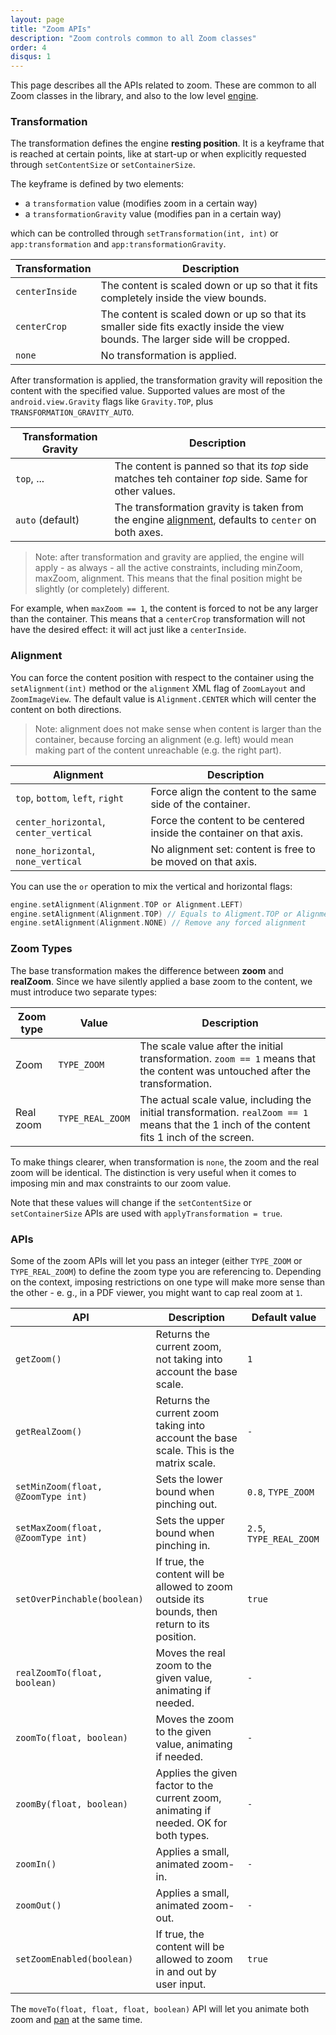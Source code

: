 ```yaml
---
layout: page
title: "Zoom APIs"
description: "Zoom controls common to all Zoom classes"
order: 4
disqus: 1
---
```


This page describes all the APIs related to zoom. These are common to all Zoom classes in the library,
and also to the low level [engine](zoom-engine).

### Transformation

The transformation defines the engine **resting position**. It is a keyframe that is reached at
certain points, like at start-up or when explicitly requested through `setContentSize` or `setContainerSize`.

The keyframe is defined by two elements: 

- a `transformation` value (modifies zoom in a certain way)
- a `transformationGravity` value (modifies pan in a certain way)

which can be controlled through `setTransformation(int, int)` or `app:transformation` and `app:transformationGravity`.

|Transformation|Description|
|--------------|-----------|
|`centerInside`|The content is scaled down or up so that it fits completely inside the view bounds.|
|`centerCrop`|The content is scaled down or up so that its smaller side fits exactly inside the view bounds. The larger side will be cropped.|
|`none`|No transformation is applied.|

After transformation is applied, the transformation gravity will reposition the content with
the specified value. Supported values are most of the `android.view.Gravity` flags like `Gravity.TOP`, plus `TRANSFORMATION_GRAVITY_AUTO`.

|Transformation Gravity|Description|
|----------------------|-----------|
|`top`, ...|The content is panned so that its *top* side matches teh container *top* side. Same for other values.|
|`auto` (default)|The transformation gravity is taken from the engine [alignment](#alignment), defaults to `center` on both axes.|

>Note: after transformation and gravity are applied, the engine will apply - as always - all the active constraints,
including minZoom, maxZoom, alignment. This means that the final position might be slightly (or completely) different.

For example, when `maxZoom == 1`, the content is forced to not be any larger than the container. This means that
a `centerCrop` transformation will not have the desired effect: it will act just like a `centerInside`.

### Alignment

You can force the content position with respect to the container using the `setAlignment(int)` method
or the `alignment` XML flag of `ZoomLayout` and `ZoomImageView`. 
The default value is `Alignment.CENTER` which will center the content on both directions.

>Note: alignment does not make sense when content is larger than the container, because forcing an 
alignment (e.g. left) would mean making part of the content unreachable (e.g. the right part).

|Alignment|Description|
|---------|-----------|
|`top`, `bottom`, `left`, `right`|Force align the content to the same side of the container.|
|`center_horizontal`, `center_vertical`|Force the content to be centered inside the container on that axis.|
|`none_horizontal`, `none_vertical`|No alignment set: content is free to be moved on that axis.|

You can use the `or` operation to mix the vertical and horizontal flags:

```kotlin
engine.setAlignment(Alignment.TOP or Alignment.LEFT)
engine.setAlignment(Alignment.TOP) // Equals to Aligment.TOP or Alignment.NONE_HORIZONTAL
engine.setAlignment(Alignment.NONE) // Remove any forced alignment
```

### Zoom Types

The base transformation makes the difference between **zoom** and **realZoom**. Since we have silently applied
a base zoom to the content, we must introduce two separate types:

|Zoom type|Value|Description|
|---------|-----|-----------|
|Zoom|`TYPE_ZOOM`|The scale value after the initial transformation. `zoom == 1` means that the content was untouched after the transformation.|
|Real zoom|`TYPE_REAL_ZOOM`|The actual scale value, including the initial transformation. `realZoom == 1` means that the 1 inch of the content fits 1 inch of the screen.|

To make things clearer, when transformation is `none`, the zoom and the real zoom will be identical.
The distinction is very useful when it comes to imposing min and max constraints to our zoom value.

Note that these values will change if the `setContentSize` or `setContainerSize` APIs are used
with `applyTransformation = true`.

### APIs

Some of the zoom APIs will let you pass an integer (either `TYPE_ZOOM` or `TYPE_REAL_ZOOM`)
to define the zoom type you are referencing to. Depending on the context, imposing restrictions on one type
will make more sense than the other - e. g., in a PDF viewer, you might want to cap real zoom at `1`.

|API|Description|Default value|
|---|-----------|-------------|
|`getZoom()`|Returns the current zoom, not taking into account the base scale.|`1`|
|`getRealZoom()`|Returns the current zoom taking into account the base scale. This is the matrix scale.|`-`|
|`setMinZoom(float, @ZoomType int)`|Sets the lower bound when pinching out.|`0.8`, `TYPE_ZOOM`|
|`setMaxZoom(float, @ZoomType int)`|Sets the upper bound when pinching in.|`2.5`, `TYPE_REAL_ZOOM`|
|`setOverPinchable(boolean)`|If true, the content will be allowed to zoom outside its bounds, then return to its position.|`true`|
|`realZoomTo(float, boolean)`|Moves the real zoom to the given value, animating if needed.|`-`|
|`zoomTo(float, boolean)`|Moves the zoom to the given value, animating if needed.|`-`|
|`zoomBy(float, boolean)`|Applies the given factor to the current zoom, animating if needed. OK for both types.|`-`|
|`zoomIn()`|Applies a small, animated zoom-in.|`-`|
|`zoomOut()`|Applies a small, animated zoom-out.|`-`|
|`setZoomEnabled(boolean)`|If true, the content will be allowed to zoom in and out by user input.|`true`|


The `moveTo(float, float, float, boolean)` API will let you animate both zoom and [pan](pan-apis) at the same time.
